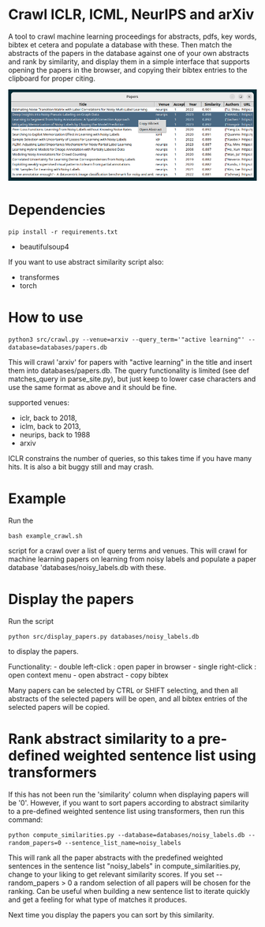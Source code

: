 # Crawl ICLR, ICML, NeurIPS and arXiv
A tool to crawl machine learning proceedings for abstracts, pdfs, key words, bibtex et cetera and populate a database with these. Then match the abstracts of the papers in the database against one of your own abstracts and rank by similarity, and display them in a simple interface that supports opening the papers in the browser, and copying their bibtex entries to the clipboard for proper citing.

![Example Interface](images/interface.png)

# Dependencies

    pip install -r requirements.txt

- beautifulsoup4

If you want to use abstract similarity script also:

- transformes
- torch



# How to use

    python3 src/crawl.py --venue=arxiv --query_term='"active learning"' --database=databases/papers.db

This will crawl 'arxiv' for papers with "active learning" in the title and insert them into databases/papers.db. The query functionality is limited (see def matches_query in parse_site.py), but just keep to lower case characters and use the same format as above and it should be fine. 

supported venues: 
- iclr, back to 2018,
- iclm, back to 2013,
- neurips, back to 1988
- arxiv

ICLR constrains the number of queries, so this takes time if you have many hits. It is also a bit buggy still and may crash.

# Example

Run the

    bash example_crawl.sh

script for a crawl over a list of query terms and venues. This will crawl for machine learning papers on learning from noisy labels and populate a paper database 'databases/noisy_labels.db with these.

# Display the papers
Run the script

    python src/display_papers.py databases/noisy_labels.db

to display the papers.

Functionality:
    - double left-click : open paper in browser
    - single right-click : open context menu
        - open abstract
        - copy bibtex

Many papers can be selected by CTRL or SHIFT selecting, and then all abstracts of the selected papers will be open, and all bibtex entries of the selected papers will be copied.

# Rank abstract similarity to a pre-defined weighted sentence list using transformers
If this has not been run the 'similarity' column when displaying papers will be '0'. However, if you want to sort papers according to abstract similarity to a pre-defined weighted sentence list using transformers, then run this command:

    python compute_similarities.py --database=databases/noisy_labels.db --random_papers=0 --sentence_list_name=noisy_labels

This will rank all the paper abstracts with the predefined weighted sentences in the sentence list "noisy_labels" in compute_similarities.py, change to your liking to get relevant similarity scores. If you set --random_papers > 0 a random selection of all papers will be chosen for the ranking. Can be useful when building a new sentence list to iterate quickly and get a feeling for what type of matches it produces.

Next time you display the papers you can sort by this similarity.

